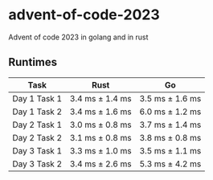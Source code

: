 # advent-of-code-2023
Advent of code 2023 in golang and in rust

## Runtimes

| Task       | Rust      | Go        |
|------------|-----------|-----------|
| Day 1 Task 1 | 3.4 ms ± 1.4 ms  | 3.5 ms ± 1.6 ms  |
| Day 1 Task 2 | 3.4 ms ± 1.6 ms  | 6.0 ms ± 1.2 ms  |
| Day 2 Task 1 | 3.0 ms ± 0.8 ms  | 3.7 ms ± 1.4 ms  |
| Day 2 Task 2 | 3.1 ms ± 0.8 ms  | 3.8 ms ± 0.8 ms  |
| Day 3 Task 1 | 3.3 ms ± 1.0 ms  | 3.5 ms ± 1.1 ms  |
| Day 3 Task 2 | 3.4 ms ± 2.6 ms  | 5.3 ms ± 4.2 ms  |